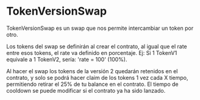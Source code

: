 # TokenVersionSwap
TokenVersionSwap es un swap que nos permite intercambiar un token por otro.

Los tokens del swap se definirán al crear el contrato, al igual que el rate entre esos tokens, el rate va definido en porcentaje. Ej: Si 1 TokenV1 equivale a 1 TokenV2, 
sería: 'rate = 100' (100%).

Al hacer el swap los tokens de la versión 2 quedarán retenidos en el contrato, y solo se podrá hacer claim de los tokens 1 vez cada X tiempo, permitiendo retirar el 25% de tu balance
en el contrato. El tiempo de cooldown se puede modificar si el contrato ya ha sido lanzado.
